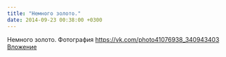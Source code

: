 ```yaml
---
title: "Немного золото."
date: 2014-09-23 00:38:00 +0300
---
```


Немного золото.
Фотография
<a class="vk-attach" href="https://vk.com/photo41076938_340943403">https://vk.com/photo41076938_340943403</a>
<a class="vk-attach" href="https://vk.com/photo41076938_340943403">Вложение</a>
